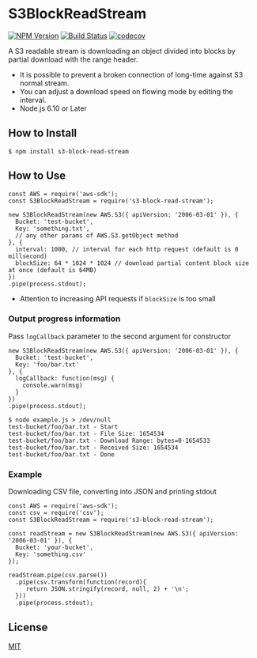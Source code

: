 S3BlockReadStream
=================

[![NPM Version][npm-image]][npm-url]
[![Build Status](https://travis-ci.org/tilfin/s3-block-read-stream.svg?branch=master)](https://travis-ci.org/tilfin/s3-block-read-stream)
[![codecov](https://codecov.io/gh/tilfin/s3-block-read-stream/branch/master/graph/badge.svg)](https://codecov.io/gh/tilfin/s3-block-read-stream)

A S3 readable stream is downloading an object divided into blocks by partial download with the range header.

* It is possible to prevent a broken connection of long-time against S3 normal stream.
* You can adjust a download speed on flowing mode by editing the interval.
* Node.js 6.10 or Later

## How to Install

```
$ npm install s3-block-read-stream
```

## How to Use

```
const AWS = require('aws-sdk');
const S3BlockReadStream = require('s3-block-read-stream');

new S3BlockReadStream(new AWS.S3({ apiVersion: '2006-03-01' }), {
  Bucket: 'test-bucket',
  Key: 'something.txt',
  // any other params of AWS.S3.getObject method
}, {
  interval: 1000, // interval for each http request (default is 0 millsecond)
  blockSize: 64 * 1024 * 1024 // download partial content block size at once (default is 64MB)
})
.pipe(process.stdout);
```

* Attention to increasing API requests if `blockSize` is too small

### Output progress information

Pass `logCallback` parameter to the second argument for constructor

```
new S3BlockReadStream(new AWS.S3({ apiVersion: '2006-03-01' }), {
  Bucket: 'test-bucket',
  Key: 'foo/bar.txt'
}, {
  logCallback: function(msg) {
    console.warn(msg)
  }
})
.pipe(process.stdout);
```

```
$ node example.js > /dev/null
test-bucket/foo/bar.txt - Start
test-bucket/foo/bar.txt - File Size: 1654534
test-bucket/foo/bar.txt - Download Range: bytes=0-1654533
test-bucket/foo/bar.txt - Received Size: 1654534
test-bucket/foo/bar.txt - Done
```

### Example

Downloading CSV file, converting into JSON and printing stdout

```
const AWS = require('aws-sdk');
const csv = require('csv');
const S3BlockReadStream = require('s3-block-read-stream');

const readStream = new S3BlockReadStream(new AWS.S3({ apiVersion: '2006-03-01' }), {
  Bucket: 'your-bucket',
  Key: 'something.csv'
});

readStream.pipe(csv.parse())
  .pipe(csv.transform(function(record){
     return JSON.stringify(record, null, 2) + '\n';
  }))
  .pipe(process.stdout);
```

## License

  [MIT](LICENSE)

[npm-image]: https://img.shields.io/npm/v/s3-block-read-stream.svg
[npm-url]: https://npmjs.org/package/s3-block-read-stream

